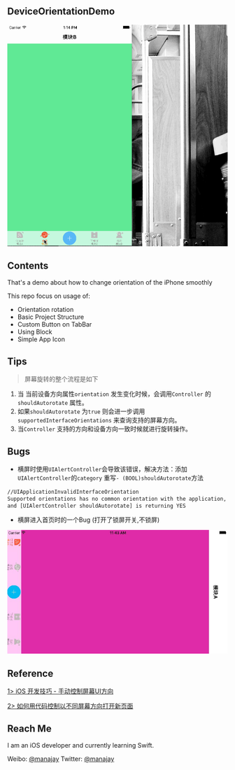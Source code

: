 ## DeviceOrientationDemo
![DeviceOrientationDemo](./DeviceOrientationDemo.gif)
## Contents 
That's a demo about how to change orientation of the iPhone smoothly

This repo focus on usage of:

* Orientation rotation
* Basic Project Structure
* Custom Button on TabBar
* Using Block 
* Simple App Icon

## Tips

> 屏幕旋转的整个流程是如下

1. 当 当前设备方向属性`orientation` 发生变化时候，会调用`Controller` 的`shouldAutorotate` 属性。
2. 如果`shouldAutorotate` 为`true` 则会进一步调用`supportedInterfaceOrientations` 来查询支持的屏幕方向。
3. 当`Controller` 支持的方向和设备方向一致时候就进行旋转操作。

## Bugs

* 横屏时使用`UIAlertController`会导致该错误，解决方法：添加`UIAlertController`的`category` 重写`- (BOOL)shouldAutorotate`方法

```
//UIApplicationInvalidInterfaceOrientation
Supported orientations has no common orientation with the application, 
and [UIAlertController shouldAutorotate] is returning YES
```

* 横屏进入首页时的一个Bug (打开了锁屏开关,不锁屏)

![Bug-2](./LandscapeBug.png)

## Reference

[1> iOS 开发技巧 - 手动控制屏幕UI方向](https://eliyar.biz/ios-manual-change-screen-orientation/)

[2> 如何用代码控制以不同屏幕方向打开新页面](https://lvwenhan.com/ios/458.html)


## Reach Me ##

I am an iOS developer and currently learning Swift.

Weibo: [@manajay](http://weibo.com/manajay)
Twitter: [@manajay](https://twitter.com/Manajay_dlj)




